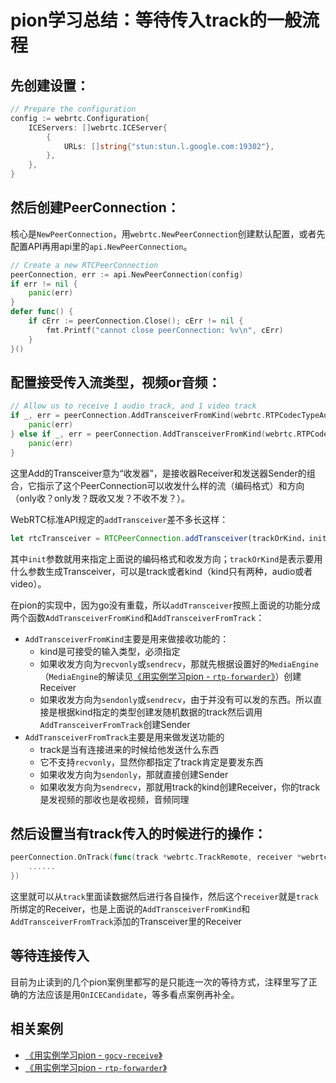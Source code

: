 # pion学习总结：等待传入track的一般流程

## 先创建设置：
```go
// Prepare the configuration
config := webrtc.Configuration{
    ICEServers: []webrtc.ICEServer{
        {
            URLs: []string{"stun:stun.l.google.com:19302"},
        },
    },
}
```

## 然后创建PeerConnection：
核心是`NewPeerConnection`，用`webrtc.NewPeerConnection`创建默认配置，或者先配置API再用api里的`api.NewPeerConnection`。

```go
// Create a new RTCPeerConnection
peerConnection, err := api.NewPeerConnection(config)
if err != nil {
    panic(err)
}
defer func() {
    if cErr := peerConnection.Close(); cErr != nil {
        fmt.Printf("cannot close peerConnection: %v\n", cErr)
    }
}()
```

## 配置接受传入流类型，视频or音频：
```go
// Allow us to receive 1 audio track, and 1 video track
if _, err = peerConnection.AddTransceiverFromKind(webrtc.RTPCodecTypeAudio); err != nil {
    panic(err)
} else if _, err = peerConnection.AddTransceiverFromKind(webrtc.RTPCodecTypeVideo); err != nil {
    panic(err)
}
```
这里Add的Transceiver意为“收发器”，是接收器Receiver和发送器Sender的组合，它指示了这个PeerConnection可以收发什么样的流（编码格式）和方向（only收？only发？既收又发？不收不发？）。

WebRTC标准API规定的`addTransceiver`差不多长这样：
```js
let rtcTransceiver = RTCPeerConnection.addTransceiver(trackOrKind，init);
```
其中`init`参数就用来指定上面说的编码格式和收发方向；`trackOrKind`是表示要用什么参数生成Transceiver，可以是track或者kind（kind只有两种，audio或者video）。

在pion的实现中，因为go没有重载，所以`addTransceiver`按照上面说的功能分成两个函数`AddTransceiverFromKind`和`AddTransceiverFromTrack`：
* `AddTransceiverFromKind`主要是用来做接收功能的：
  * kind是可接受的输入类型，必须指定
  * 如果收发方向为`recvonly`或`sendrecv`，那就先根据设置好的`MediaEngine`（`MediaEngine`的解读见[《用实例学习pion - `rtp-forwarder`》](rtp-forwarder.md)）创建Receiver
  * 如果收发方向为`sendonly`或`sendrecv`，由于并没有可以发的东西。所以直接是根据kind指定的类型创建发随机数据的track然后调用`AddTransceiverFromTrack`创建Sender
* `AddTransceiverFromTrack`主要是用来做发送功能的
  * track是当有连接进来的时候给他发送什么东西
  * 它不支持`recvonly`，显然你都指定了track肯定是要发东西
  * 如果收发方向为`sendonly`，那就直接创建Sender
  * 如果收发方向为`sendrecv`，那就用track的kind创建Receiver，你的track是发视频的那收也是收视频，音频同理

## 然后设置当有track传入的时候进行的操作：
```go
peerConnection.OnTrack(func(track *webrtc.TrackRemote, receiver *webrtc.RTPReceiver) {
    ......
})
```
这里就可以从`track`里面读数据然后进行各自操作，然后这个`receiver`就是`track`所绑定的Receiver，也是上面说的`AddTransceiverFromKind`和`AddTransceiverFromTrack`添加的Transceiver里的Receiver

## 等待连接传入

目前为止读到的几个pion案例里都写的是只能连一次的等待方式，注释里写了正确的方法应该是用`OnICECandidate`，等多看点案例再补全。

## 相关案例

* [《用实例学习pion - `gocv-receive`》](./gocv-receive.md)
* [《用实例学习pion - `rtp-forwarder`》](./rtp-forwarder.md)